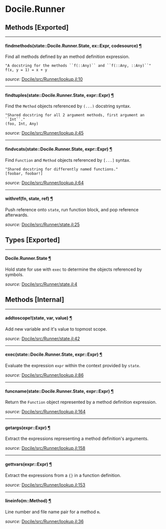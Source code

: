 # Docile.Runner


## Methods [Exported]

---

<a id="method__findmethods.1" class="lexicon_definition"></a>
#### findmethods(state::Docile.Runner.State,  ex::Expr,  codesource) [¶](#method__findmethods.1)
Find all methods defined by an method definition expression.

    "A docstring for the methods ``f(::Any)`` and ``f(::Any, ::Any)``"
    f(x, y = 1) = x + y



*source:*
[Docile/src/Runner/lookup.jl:10](https://github.com/MichaelHatherly/Docile.jl/tree/fa34584d41d129e20520714426cffb98352b3a57/src/Runner/lookup.jl#L10)

---

<a id="method__findtuples.1" class="lexicon_definition"></a>
#### findtuples(state::Docile.Runner.State,  expr::Expr) [¶](#method__findtuples.1)
Find the ``Method`` objects referenced by ``(...)`` docstring syntax.

    "Shared docstring for all 2 argument methods, first argument an ``Int``."
    (foo, Int, Any)



*source:*
[Docile/src/Runner/lookup.jl:45](https://github.com/MichaelHatherly/Docile.jl/tree/fa34584d41d129e20520714426cffb98352b3a57/src/Runner/lookup.jl#L45)

---

<a id="method__findvcats.1" class="lexicon_definition"></a>
#### findvcats(state::Docile.Runner.State,  expr::Expr) [¶](#method__findvcats.1)
Find ``Function`` and ``Method`` objects referenced by ``[...]`` syntax.

    "Shared docstring for differently named functions."
    [foobar, foobar!]



*source:*
[Docile/src/Runner/lookup.jl:64](https://github.com/MichaelHatherly/Docile.jl/tree/fa34584d41d129e20520714426cffb98352b3a57/src/Runner/lookup.jl#L64)

---

<a id="method__withref.1" class="lexicon_definition"></a>
#### withref(fn,  state,  ref) [¶](#method__withref.1)
Push reference onto `state`, run function block, and pop reference afterwards.


*source:*
[Docile/src/Runner/state.jl:25](https://github.com/MichaelHatherly/Docile.jl/tree/fa34584d41d129e20520714426cffb98352b3a57/src/Runner/state.jl#L25)

## Types [Exported]

---

<a id="type__state.1" class="lexicon_definition"></a>
#### Docile.Runner.State [¶](#type__state.1)
Hold state for use with `exec` to determine the objects referenced by symbols.


*source:*
[Docile/src/Runner/state.jl:4](https://github.com/MichaelHatherly/Docile.jl/tree/fa34584d41d129e20520714426cffb98352b3a57/src/Runner/state.jl#L4)


## Methods [Internal]

---

<a id="method__addtoscope.1" class="lexicon_definition"></a>
#### addtoscope!(state,  var,  value) [¶](#method__addtoscope.1)
Add new variable and it's value to topmost scope.


*source:*
[Docile/src/Runner/state.jl:42](https://github.com/MichaelHatherly/Docile.jl/tree/fa34584d41d129e20520714426cffb98352b3a57/src/Runner/state.jl#L42)

---

<a id="method__exec.1" class="lexicon_definition"></a>
#### exec(state::Docile.Runner.State,  expr::Expr) [¶](#method__exec.1)
Evaluate the expression ``expr`` within the context provided by ``state``.


*source:*
[Docile/src/Runner/lookup.jl:86](https://github.com/MichaelHatherly/Docile.jl/tree/fa34584d41d129e20520714426cffb98352b3a57/src/Runner/lookup.jl#L86)

---

<a id="method__funcname.1" class="lexicon_definition"></a>
#### funcname(state::Docile.Runner.State,  expr::Expr) [¶](#method__funcname.1)
Return the ``Function`` object represented by a method definition expression.


*source:*
[Docile/src/Runner/lookup.jl:164](https://github.com/MichaelHatherly/Docile.jl/tree/fa34584d41d129e20520714426cffb98352b3a57/src/Runner/lookup.jl#L164)

---

<a id="method__getargs.1" class="lexicon_definition"></a>
#### getargs(expr::Expr) [¶](#method__getargs.1)
Extract the expressions representing a method definition's arguments.


*source:*
[Docile/src/Runner/lookup.jl:158](https://github.com/MichaelHatherly/Docile.jl/tree/fa34584d41d129e20520714426cffb98352b3a57/src/Runner/lookup.jl#L158)

---

<a id="method__gettvars.1" class="lexicon_definition"></a>
#### gettvars(expr::Expr) [¶](#method__gettvars.1)
Extract the expressions from a ``{}`` in a function definition.


*source:*
[Docile/src/Runner/lookup.jl:153](https://github.com/MichaelHatherly/Docile.jl/tree/fa34584d41d129e20520714426cffb98352b3a57/src/Runner/lookup.jl#L153)

---

<a id="method__lineinfo.1" class="lexicon_definition"></a>
#### lineinfo(m::Method) [¶](#method__lineinfo.1)
Line number and file name pair for a method ``m``.


*source:*
[Docile/src/Runner/lookup.jl:36](https://github.com/MichaelHatherly/Docile.jl/tree/fa34584d41d129e20520714426cffb98352b3a57/src/Runner/lookup.jl#L36)

